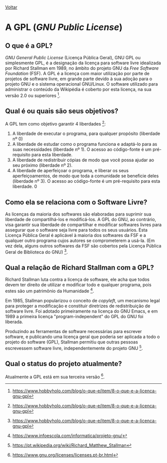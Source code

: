 [Voltar](intro.md)

# A GPL (_GNU Public License_)

## O que é a GPL? 
*GNU General Public License* (Licença Pública Geral), GNU GPL ou simplesmente GPL, é a designação da licença para software livre idealizada por Richard Stallman em 1989, no âmbito do projeto GNU da *Free Software Foundation* (FSF).
A GPL é a licença com maior utilização por parte de projetos de software livre, em grande parte devido à sua adoção para o projeto GNU e o sistema operacional GNU/Linux. O software utilizado para administrar o conteúdo da Wikipédia é coberto por esta licença, na sua versão 2.0 ou superiores [^1].


## Qual é ou quais são seus objetivos? 
A GPL tem como objetivo garantir 4 liberdades [^1]:
1. A liberdade de executar o programa, para qualquer propósito (liberdade nº 0)
2. A liberdade de estudar como o programa funciona e adaptá-lo para as suas necessidades (liberdade nº 1). O acesso ao código-fonte é um pré-requisito para esta liberdade.
3. A liberdade de redistribuir cópias de modo que você possa ajudar ao seu próximo (liberdade nº 2).
4. A liberdade de aperfeiçoar o programa, e liberar os seus aperfeiçoamentos, de modo que toda a comunidade se beneficie deles (liberdade nº 3). O acesso ao código-fonte é um pré-requisito para esta liberdade.
0
## Como ela se relaciona com o Software Livre? 
As licenças da maioria dos softwares são elaboradas para suprimir sua liberdade de compartilhá-los e modificá-los. A GPL do GNU, ao contrário, visa garantir sua liberdade de compartilhar e modificar softwares livres para assegurar que o software seja livre para todos os seus usuários. Esta Licença Pública Geral é aplicável à maioria dos softwares da FSF e a qualquer outro programa cujos autores se comprometerem a usá-la. (Em vez dela, alguns outros softwares da FSF são cobertos pela Licença Pública Geral de Biblioteca do GNU) [^1].

## Qual a relação de Richard Stallman com a GPL?
Richard Stallman luta contra a licença de software, ele acha que todos devem ter direito de utilizar e modificar todo e qualquer programa, pois estes são um patrimônio da Humanidade [^2].

Em 1985, Stallman popularizou o conceito de *copyleft*, um mecanismo legal para proteger a modificação e constituir diretrizes de redistribuição de software livre. Foi adotado primeiramente na licença do GNU Emacs, e em 1989 a primeira licença "program-independent" do GPL do GNU foi liberada.

Produzindo as ferramentas de software necessárias para escrever software, e publicando uma licença geral que poderia ser aplicada a todo o projeto do software (GPL), Stallman permitiu que outras pessoas escrevessem software livre, independentemente do projeto GNU [^3].

## Qual o status do projeto atualmente?
Atualmente a GPL está em sua terceira versão [^4].

[^1]: https://www.hobbyholo.com/blog/o-que-e/item/8-o-que-e-a-licenca-gnu-gpl
[^2]: https://www.infoescola.com/informatica/projeto-gnu/
[^3]: https://pt.wikipedia.org/wiki/Richard_Matthew_Stallman
[^4]: https://www.gnu.org/licenses/licenses.pt-br.html